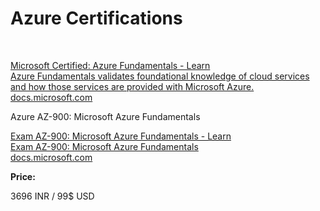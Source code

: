 # Azure Certifications
​

[Microsoft Certified: Azure Fundamentals - Learn <br>
Azure Fundamentals validates foundational knowledge of cloud services and how those services are provided with Microsoft Azure.  <br>
docs.microsoft.com](https://docs.microsoft.com/en-us/learn/certifications/azure-fundamentals/)
​

Azure AZ-900: Microsoft Azure Fundamentals 

[Exam AZ-900: Microsoft Azure Fundamentals - Learn  <br>
Exam AZ-900: Microsoft Azure Fundamentals  <br>
docs.microsoft.com](https://docs.microsoft.com/en-us/learn/certifications/exams/az-900)

**Price:**

3696 INR / 99$ USD

